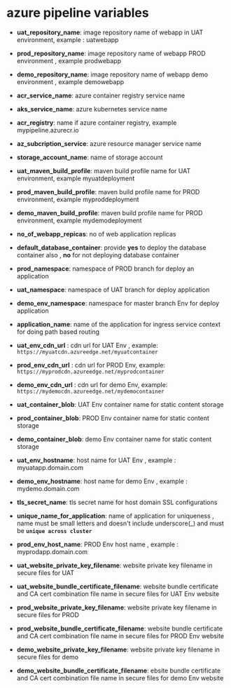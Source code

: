 # azure pipeline variables

- **uat_repository_name**: image repository name of webapp in UAT environment, example : uatwebapp
- **prod_repository_name**: image repository name of webapp PROD environment  , example prodwebapp
- **demo_repository_name**: image repository name of webapp demo environment  , example demowebapp
- **acr_service_name**: azure container registry service name
- **aks_service_name**: azure kubernetes service name
- **acr_registry**: name if azure container registry, example mypipeline.azurecr.io
- **az_subcription_service**: azure resource manager service name
- **storage_account_name**: name of storage account
- **uat_maven_build_profile**: maven build profile name for UAT environment, example myuatdeployment
- **prod_maven_build_profile**: maven build profile name for PROD environment, example myproddeployment
- **demo_maven_build_profile**: maven build profile name for PROD environment, example mydemodeployment
- **no_of_webapp_repicas**: no of web application replicas
- **default_database_container**: provide **yes** to deploy the database container also , **no** for not deploying database container
- **prod_namespace**: namespace of PROD branch for deploy an application
- **uat_namespace**: namespace of UAT branch for deploy application
- **demo_env_namespace**: namespace for master branch Env for deploy application
- **application_name**: name of the application for ingress service context for doing path based routing

- **uat_env_cdn_url** : cdn url for UAT Env , example: `https://myuatcdn.azureedge.net/myuatcontainer`
- **prod_env_cdn_url** : cdn url for PROD Env, example: `https://myprodcdn.azureedge.net/myprodcontainer`
- **demo_env_cdn_url** : cdn url for demo Env, example: `https://mydemocdn.azureedge.net/mydemocontainer`
- **uat_container_blob**: UAT Env container name for static content storage
- **prod_container_blob**: PROD Env container name for static content storage
- **demo_container_blob**: demo Env container name for static content storage
- **uat_env_hostname**: host name for UAT Env , example : myuatapp.domain.com
- **demo_env_hostname**: host name for demo Env , example : mydemo.domain.com
- **tls_secret_name**: tls secret name for host domain SSL configurations
- **unique_name_for_application**: name of application for uniqueness , name must be small letters and doesn't include underscore(_) and must be **`unique across cluster`**
- **prod_env_host_name**: PROD Env host name , example : myprodapp.domain.com
- **uat_website_private_key_filename**: website private key filename in secure files for UAT
- **uat_website_bundle_certificate_filename**: website bundle certificate and CA cert combination file name in secure files for UAT Env website
- **prod_website_private_key_filename**: website private key filename in secure files for PROD
- **prod_website_bundle_certificate_filename**: website bundle certificate and CA cert combination file name in secure files for PROD Env website
- **demo_website_private_key_filename**: website private key filename in secure files for demo
- **demo_website_bundle_certificate_filename**: ebsite bundle certificate and CA cert combination file name in secure files for demo Env website
